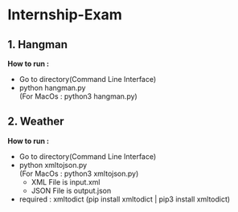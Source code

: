 # Internship-Exam

  ## 1. Hangman<br />
  **How to run :** <br />
  - Go to directory(Command Line Interface)<br />
  - python hangman.py<br />
  (For MacOs : python3 hangman.py)
  
  ## 2. Weather<br />
  **How to run :** <br />
  - Go to directory(Command Line Interface)<br />
  - python xmltojson.py<br />
  (For MacOs : python3 xmltojson.py)
    - XML File is input.xml<br />
    - JSON File is output.json<br />
  - required : xmltodict (pip install xmltodict | pip3 install xmltodict)
